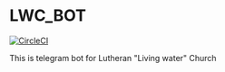 # LWC_BOT
[![CircleCI](https://circleci.com/gh/nikolja06/LWC_BOT/tree/master.svg?style=svg)](https://circleci.com/gh/nikolja06/LWC_BOT/tree/master)

This is telegram bot for Lutheran "Living water" Church
